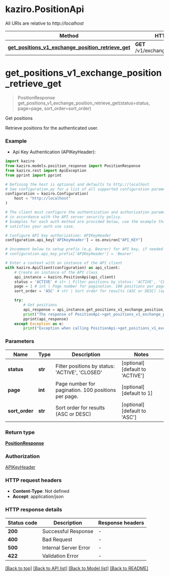 # kaziro.PositionApi

All URIs are relative to _http://localhost_

| Method                                                                                                                | HTTP request                           | Description   |
| --------------------------------------------------------------------------------------------------------------------- | -------------------------------------- | ------------- |
| [**get_positions_v1_exchange_position_retrieve_get**](PositionApi.md#get_positions_v1_exchange_position_retrieve_get) | **GET** /v1/exchange/position/retrieve | Get positions |

# **get_positions_v1_exchange_position_retrieve_get**

> PositionResponse get_positions_v1_exchange_position_retrieve_get(status=status, page=page, sort_order=sort_order)

Get positions

Retrieve positions for the authenticated user.

### Example

-   Api Key Authentication (APIKeyHeader):

```python
import kaziro
from kaziro.models.position_response import PositionResponse
from kaziro.rest import ApiException
from pprint import pprint

# Defining the host is optional and defaults to http://localhost
# See configuration.py for a list of all supported configuration parameters.
configuration = kaziro.Configuration(
    host = "http://localhost"
)

# The client must configure the authentication and authorization parameters
# in accordance with the API server security policy.
# Examples for each auth method are provided below, use the example that
# satisfies your auth use case.

# Configure API key authorization: APIKeyHeader
configuration.api_key['APIKeyHeader'] = os.environ["API_KEY"]

# Uncomment below to setup prefix (e.g. Bearer) for API key, if needed
# configuration.api_key_prefix['APIKeyHeader'] = 'Bearer'

# Enter a context with an instance of the API client
with kaziro.ApiClient(configuration) as api_client:
    # Create an instance of the API class
    api_instance = kaziro.PositionApi(api_client)
    status = 'ACTIVE' # str | Filter positions by status: 'ACTIVE', 'CLOSED' (optional) (default to 'ACTIVE')
    page = 1 # int | Page number for pagination. 100 positions per page. (optional) (default to 1)
    sort_order = 'ASC' # str | Sort order for results (ASC or DESC) (optional) (default to 'ASC')

    try:
        # Get positions
        api_response = api_instance.get_positions_v1_exchange_position_retrieve_get(status=status, page=page, sort_order=sort_order)
        print("The response of PositionApi->get_positions_v1_exchange_position_retrieve_get:\n")
        pprint(api_response)
    except Exception as e:
        print("Exception when calling PositionApi->get_positions_v1_exchange_position_retrieve_get: %s\n" % e)
```

### Parameters

| Name           | Type    | Description                                                    | Notes                                    |
| -------------- | ------- | -------------------------------------------------------------- | ---------------------------------------- |
| **status**     | **str** | Filter positions by status: &#39;ACTIVE&#39;, &#39;CLOSED&#39; | [optional] [default to &#39;ACTIVE&#39;] |
| **page**       | **int** | Page number for pagination. 100 positions per page.            | [optional] [default to 1]                |
| **sort_order** | **str** | Sort order for results (ASC or DESC)                           | [optional] [default to &#39;ASC&#39;]    |

### Return type

[**PositionResponse**](PositionResponse.md)

### Authorization

[APIKeyHeader](../README.md#APIKeyHeader)

### HTTP request headers

-   **Content-Type**: Not defined
-   **Accept**: application/json

### HTTP response details

| Status code | Description           | Response headers |
| ----------- | --------------------- | ---------------- |
| **200**     | Successful Response   | -                |
| **400**     | Bad Request           | -                |
| **500**     | Internal Server Error | -                |
| **422**     | Validation Error      | -                |

[[Back to top]](#) [[Back to API list]](../README.md#documentation-for-api-endpoints) [[Back to Model list]](../README.md#documentation-for-models) [[Back to README]](../README.md)
